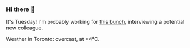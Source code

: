 ### Hi there :wave:

It's Tuesday! I'm probably working for [this bunch](https://github.com/kohofinancial), interviewing a potential new colleague.

Weather in Toronto: overcast, at +4°C.
